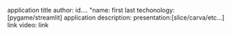 application title
author: id.... "name: first last
techonology:[pygame/streamlit]
application description:
presentation:[slice/carva/etc...] link
video: link
